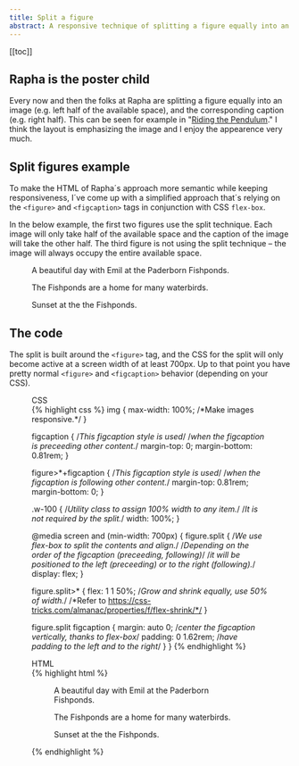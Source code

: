 ```yaml
---
title: Split a figure
abstract: A responsive technique of splitting a figure equally into an image (one half of the available space), and the corresponding caption (other half of the available space).
---
```

[[toc]]

## Rapha is the poster child

Every now and then the folks at Rapha are splitting a figure equally into an image (e.g. left half of the available space), and the corresponding caption (e.g. right half). This can be seen for example in "[Riding the Pendulum](https://www.rapha.cc/de/de/stories/riding-the-pendulum)." I think the layout is emphasizing the image and I enjoy the appearence very much. 

## Split figures example

To make the HTML of Rapha´s approach more semantic while keeping responsiveness, I´ve come up with a simplified approach that´s relying on the `<figure>` and `<figcaption>` tags in conjunction with CSS `flex-box`. 

In the below example, the first two figures use the split technique. Each image will only take half of the available space and the caption of the image will take the other half. The third figure is not using the split technique –  the image will always occupy the entire available space. 

<figure class="split">
<div><img src="/img/IMG_1329.jpg" alt=""></div>
<figcaption>A beautiful day with Emil at the Paderborn Fishponds.</figcaption>
</figure>

<figure class="split">
<figcaption>The Fishponds are a home for many waterbirds.</figcaption>
<div><img src="/img/IMG_1331.jpg" alt=""></div>
</figure>

<figure>
<img class="w-100" src="/img/IMG_1286.jpg" alt="">
<figcaption>Sunset at the the Fishponds.</figcaption>
</figure>

## The code

The split is built around the `<figure>` tag, and the CSS for the split will only become active at a screen width of at least 700px. Up to that point you have pretty normal `<figure>` and `<figcaption>` behavior (depending on your CSS).

<figure>
<figcaption>CSS</figcaption>
{% highlight css %}
img {
  max-width: 100%; /*Make images responsive.*/
}

figcaption { 
  /*This figcaption style is used*/
  /*when the figcaption is preceeding other content.*/
  margin-top: 0;
  margin-bottom: 0.81rem;
}

figure>*+figcaption { 
  /*This figcaption style is used*/
  /*when the figcaption is following other content.*/
  margin-top: 0.81rem;
  margin-bottom: 0;
}
	
.w-100 {
  /*Utility class to assign 100% width to any item.*/
  /*It is not required by the split.*/
  width: 100%;
}
	

@media screen and (min-width: 700px) {
  figure.split {
    /*We use flex-box to split the contents and align.*/
    /*Depending on the order of the figcaption (preceeding, following)*/ 
    /*it will be positioned to the left (preceeding) or to the right (following).*/
    display: flex; 
  }
	
  figure.split>* {
    flex: 1 1 50%; /*Grow and shrink equally, use 50% of width.*/
    /*Refer to https://css-tricks.com/almanac/properties/f/flex-shrink/*/
  }

  figure.split figcaption {
    margin: auto 0; /*center the figcaption vertically, thanks to flex-box*/
    padding: 0 1.62rem; /*have padding to the left and to the right*/
  }
}
{% endhighlight %}
</figure>

<figure>
<figcaption>HTML</figcaption>
{% highlight html %}
<figure class="split">
  <div> <!--The image MUST be wrapped in a div for the split to work properly-->
    <img src="/img/IMG_1329.jpg" alt="">
  </div>
  <figcaption>A beautiful day with Emil at the Paderborn Fishponds.</figcaption>
</figure>

<figure class="split">
  <figcaption>The Fishponds are a home for many waterbirds.</figcaption>
  <div> <!--The image MUST be wrapped in a div for the split to work properly-->
    <img src="/img/IMG_1331.jpg" alt="">
  </div>
</figure>

<figure>
  <!--Plain old figure. Wrapping the image into a div is not neccessary!-->
  <!--I´m only giving the image a 100% width to ensure it takes all the space-->
  <img class="w-100" src="/img/IMG_1286.jpg" alt="">
  <figcaption>Sunset at the the Fishponds.</figcaption>
</figure>
{% endhighlight %}
</figure>